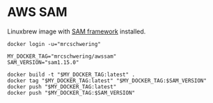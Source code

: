 # AWS SAM

Linuxbrew image with [SAM framework](https://docs.aws.amazon.com/serverless-application-model/latest/developerguide/what-is-sam.html) installed.

```
docker login -u="mrcschwering"

MY_DOCKER_TAG="mrcschwering/awssam"
SAM_VERSION="sam1.15.0"

docker build -t "$MY_DOCKER_TAG:latest" .
docker tag "$MY_DOCKER_TAG:latest" "$MY_DOCKER_TAG:$SAM_VERSION"
docker push "$MY_DOCKER_TAG:latest"
docker push "$MY_DOCKER_TAG:$SAM_VERSION"
```
